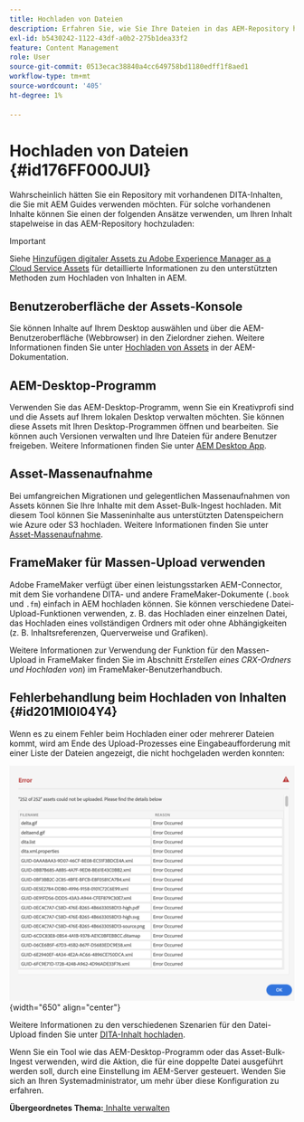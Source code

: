 ```yaml
---
title: Hochladen von Dateien
description: Erfahren Sie, wie Sie Ihre Dateien in das AEM-Repository hochladen und Fehler beheben können. Kennenlernen der Assets-Konsolen-Benutzeroberfläche, des AEM-Desktop-Programms, der Asset-Massenaufnahme und der Verwendung von FrameMaker für den Massen-Upload
exl-id: b5430242-1122-43df-a0b2-275b1dea33f2
feature: Content Management
role: User
source-git-commit: 0513ecac38840a4cc649758bd1180edff1f8aed1
workflow-type: tm+mt
source-wordcount: '405'
ht-degree: 1%

---
```


# Hochladen von Dateien {#id176FF000JUI}

Wahrscheinlich hätten Sie ein Repository mit vorhandenen DITA-Inhalten, die Sie mit AEM Guides verwenden möchten. Für solche vorhandenen Inhalte können Sie einen der folgenden Ansätze verwenden, um Ihren Inhalt stapelweise in das AEM-Repository hochzuladen:

>[!IMPORTANT]
>
> Siehe [Hinzufügen digitaler Assets zu Adobe Experience Manager as a Cloud Service Assets](https://experienceleague.adobe.com/docs/experience-manager-cloud-service/assets/manage/add-assets.html) für detaillierte Informationen zu den unterstützten Methoden zum Hochladen von Inhalten in AEM.

## Benutzeroberfläche der Assets-Konsole

Sie können Inhalte auf Ihrem Desktop auswählen und über die AEM-Benutzeroberfläche \(Webbrowser\) in den Zielordner ziehen. Weitere Informationen finden Sie unter [Hochladen von Assets](https://experienceleague.adobe.com/docs/experience-manager-cloud-service/assets/manage/add-assets.html#upload-assets) in der AEM-Dokumentation.

## AEM-Desktop-Programm

Verwenden Sie das AEM-Desktop-Programm, wenn Sie ein Kreativprofi sind und die Assets auf Ihrem lokalen Desktop verwalten möchten. Sie können diese Assets mit Ihren Desktop-Programmen öffnen und bearbeiten. Sie können auch Versionen verwalten und Ihre Dateien für andere Benutzer freigeben. Weitere Informationen finden Sie unter [AEM Desktop App](https://experienceleague.adobe.com/docs/experience-manager-desktop-app/using/using.html?lang=de).

## Asset-Massenaufnahme

Bei umfangreichen Migrationen und gelegentlichen Massenaufnahmen von Assets können Sie Ihre Inhalte mit dem Asset-Bulk-Ingest hochladen. Mit diesem Tool können Sie Masseninhalte aus unterstützten Datenspeichern wie Azure oder S3 hochladen. Weitere Informationen finden Sie unter [Asset-Massenaufnahme](https://experienceleague.adobe.com/docs/experience-manager-cloud-service/assets/manage/add-assets.html?lang=en#asset-bulk-ingestor).

## FrameMaker für Massen-Upload verwenden

Adobe FrameMaker verfügt über einen leistungsstarken AEM-Connector, mit dem Sie vorhandene DITA- und andere FrameMaker-Dokumente \(`.book` und `.fm`\) einfach in AEM hochladen können. Sie können verschiedene Datei-Upload-Funktionen verwenden, z. B. das Hochladen einer einzelnen Datei, das Hochladen eines vollständigen Ordners mit oder ohne Abhängigkeiten \(z. B. Inhaltsreferenzen, Querverweise und Grafiken\).

Weitere Informationen zur Verwendung der Funktion für den Massen-Upload in FrameMaker finden Sie im Abschnitt *Erstellen eines CRX-Ordners und Hochladen von*) im FrameMaker-Benutzerhandbuch.

## Fehlerbehandlung beim Hochladen von Inhalten {#id201MI0I04Y4}

Wenn es zu einem Fehler beim Hochladen einer oder mehrerer Dateien kommt, wird am Ende des Upload-Prozesses eine Eingabeaufforderung mit einer Liste der Dateien angezeigt, die nicht hochgeladen werden konnten:

![](images/uuid-files-failed-to-upload_cs.png){width="650" align="center"}

Weitere Informationen zu den verschiedenen Szenarien für den Datei-Upload finden Sie unter [DITA-Inhalt hochladen](authoring-file-management.md#).

Wenn Sie ein Tool wie das AEM-Desktop-Programm oder das Asset-Bulk-Ingest verwenden, wird die Aktion, die für eine doppelte Datei ausgeführt werden soll, durch eine Einstellung im AEM-Server gesteuert. Wenden Sie sich an Ihren Systemadministrator, um mehr über diese Konfiguration zu erfahren.

**Übergeordnetes Thema:**[ Inhalte verwalten](authoring.md)
